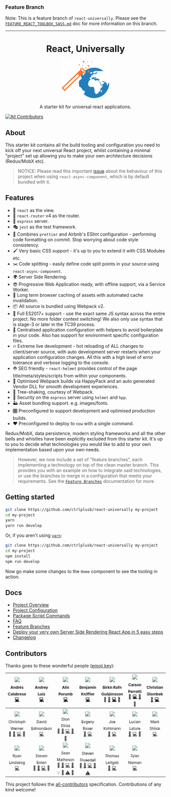 ### Feature Branch

Note: This is a feature branch of `react-universally`. Please see the [`FEATURE_REACT_TOOLBOX_SASS.md`](/docs/FEATURE_REACT_TOOLBOX_SASS.md) doc for more information on this branch.

---

<p align='center'>
  <h1 align='center'>React, Universally</h1>
  <p align='center'><img width='150' src='https://raw.githubusercontent.com/ctrlplusb/assets/master/logos/react-universally.png' /></p>
  <p align='center'>A starter kit for universal react applications.</p>
</p>

[![All Contributors](https://img.shields.io/badge/all_contributors-20-orange.svg?style=flat-square)](#contributors)

## About

This starter kit contains all the build tooling and configuration you need to kick off your next universal React project, whilst containing a minimal "project" set up allowing you to make your own architecture decisions (Redux/MobX etc).

> NOTICE: Please read this important [issue](https://github.com/ctrlplusb/react-universally/issues/409) about the behaviour of this project when using `react-async-component`, which is by default bundled with it.

## Features

  - 👀 `react` as the view.
  - 🔀 `react-router` v4 as the router.
  - 🚄 `express` server.
  - 🎭 `jest` as the test framework.
  - 💄 Combines `prettier` and Airbnb's ESlint configuration - performing code formatting on commit. Stop worrying about code style consistency.
  - 🖌 Very basic CSS support - it's up to you to extend it with CSS Modules etc.
  - ✂️ Code splitting - easily define code split points in your source using `react-async-component`.
  - 🌍 Server Side Rendering.
  - 😎 Progressive Web Application ready, with offline support, via a Service Worker.
  - 🐘 Long term browser caching of assets with automated cache invalidation.
  - 📦 All source is bundled using Webpack v2.
  - 🚀 Full ES2017+ support - use the exact same JS syntax across the entire project. No more folder context switching! We also only use syntax that is stage-3 or later in the TC39 process.
  - 🔧 Centralised application configuration with helpers to avoid boilerplate in your code. Also has support for environment specific configuration files.
  - 🔥 Extreme live development - hot reloading of ALL changes to client/server source, with auto development server restarts when your application configuration changes.  All this with a high level of error tolerance and verbose logging to the console.
  - ⛑ SEO friendly - `react-helmet` provides control of the page title/meta/styles/scripts from within your components.
  - 🤖 Optimised Webpack builds via HappyPack and an auto generated Vendor DLL for smooth development experiences.
  - 🍃 Tree-shaking, courtesy of Webpack.
  - 👮 Security on the `express` server using `helmet` and `hpp`.
  - 🏜 Asset bundling support. e.g. images/fonts.
  - 🎛 Preconfigured to support development and optimised production builds.
  - ❤️ Preconfigured to deploy to `now` with a single command.

Redux/MobX, data persistence, modern styling frameworks and all the other bells and whistles have been explicitly excluded from this starter kit.  It's up to you to decide what technologies you would like to add to your own implementation based upon your own needs.

> However, we now include a set of "feature branches", each implementing a technology on top of the clean master branch.  This provides you with an example on how to integrate said technologies, or use the branches to merge in a configuration that meets your requirements.  See the [`Feature Branches`](/internal/docs/FEATURE_BRANCHES.md) documentation for more.

## Getting started

```bash
git clone https://github.com/ctrlplusb/react-universally my-project
cd my-project
yarn
yarn run develop
```

Or, if you aren't using [`yarn`](https://yarnpkg.com/):

```bash
git clone https://github.com/ctrlplusb/react-universally my-project
cd my-project
npm install
npm run develop
```

Now go make some changes to the `Home` component to see the tooling in action.

## Docs

 - [Project Overview](/internal/docs/PROJECT_OVERVIEW.md)
 - [Project Configuration](/internal/docs/PROJECT_CONFIG.md)
 - [Package Script Commands](/internal/docs/PKG_SCRIPTS.md)
 - [FAQ](/internal/docs/FAQ.md)
 - [Feature Branches](/internal/docs/FEATURE_BRANCHES.md)
 - [Deploy your very own Server Side Rendering React App in 5 easy steps](/internal/docs/DEPLOY_TO_NOW.md)
 - [Changelog](/CHANGELOG.md)

## Contributors

Thanks goes to these wonderful people ([emoji key](https://github.com/kentcdodds/all-contributors#emoji-key)):

<!-- ALL-CONTRIBUTORS-LIST:START - Do not remove or modify this section -->
| [<img src="https://avatars3.githubusercontent.com/u/243161?v=3" width="100px;"/><br /><sub>Andrés Calabrese</sub>](https://github.com/aoc)<br />[💻](https://github.com/ctrlplusb/react-universally/commits?author=aoc) | [<img src="https://avatars3.githubusercontent.com/u/1965897?v=3" width="100px;"/><br /><sub>Andrey Luiz</sub>](https://andreyluiz.github.io/)<br />[💻](https://github.com/ctrlplusb/react-universally/commits?author=andreyluiz) | [<img src="https://avatars3.githubusercontent.com/u/3148205?v=3" width="100px;"/><br /><sub>Alin Porumb</sub>](https://github.com/alinporumb)<br />[💻](https://github.com/ctrlplusb/react-universally/commits?author=alinporumb) | [<img src="https://avatars0.githubusercontent.com/u/4349324?v=3" width="100px;"/><br /><sub>Benjamin Kniffler</sub>](https://github.com/bkniffler)<br />[💻](https://github.com/ctrlplusb/react-universally/commits?author=bkniffler) | [<img src="https://avatars0.githubusercontent.com/u/180773?v=3" width="100px;"/><br /><sub>Birkir Rafn Guðjónsson</sub>](https://medium.com/@birkir.gudjonsson)<br />💬 [🐛](https://github.com/ctrlplusb/react-universally/issues?q=author%3Abirkir) [💻](https://github.com/ctrlplusb/react-universally/commits?author=birkir) 👀 | [<img src="https://avatars0.githubusercontent.com/u/2063102?v=3" width="100px;"/><br /><sub>Carson Perrotti</sub>](http://carsonperrotti.com)<br />💬 [💻](https://github.com/ctrlplusb/react-universally/commits?author=carsonperrotti) [📖](https://github.com/ctrlplusb/react-universally/commits?author=carsonperrotti) 👀 | [<img src="https://avatars1.githubusercontent.com/u/13365531?v=3" width="100px;"/><br /><sub>Christian Glombek</sub>](https://github.com/LorbusChris)<br />[🐛](https://github.com/ctrlplusb/react-universally/issues?q=author%3ALorbusChris) [💻](https://github.com/ctrlplusb/react-universally/commits?author=LorbusChris) |
| :---: | :---: | :---: | :---: | :---: | :---: | :---: |
| [<img src="https://avatars3.githubusercontent.com/u/603683?v=3" width="100px;"/><br /><sub>Christoph Werner</sub>](https://twitter.com/code_punkt)<br />💬 [🐛](https://github.com/ctrlplusb/react-universally/issues?q=author%3Acodepunkt) [💻](https://github.com/ctrlplusb/react-universally/commits?author=codepunkt) 👀 | [<img src="https://avatars0.githubusercontent.com/u/1399894?v=3" width="100px;"/><br /><sub>David Edmondson</sub>](https://github.com/threehams)<br />[💻](https://github.com/ctrlplusb/react-universally/commits?author=threehams) | [<img src="https://avatars0.githubusercontent.com/u/10954870?v=3" width="100px;"/><br /><sub>Dion Dirza</sub>](https://github.com/diondirza)<br />💬 [🐛](https://github.com/ctrlplusb/react-universally/issues?q=author%3Adiondirza) [💻](https://github.com/ctrlplusb/react-universally/commits?author=diondirza) [📖](https://github.com/ctrlplusb/react-universally/commits?author=diondirza) 👀 | [<img src="https://avatars0.githubusercontent.com/u/254095?v=3" width="100px;"/><br /><sub>Evgeny Boxer</sub>](https://github.com/evgenyboxer)<br />[🐛](https://github.com/ctrlplusb/react-universally/issues?q=author%3Aevgenyboxer) [💻](https://github.com/ctrlplusb/react-universally/commits?author=evgenyboxer) | [<img src="https://avatars2.githubusercontent.com/u/191304?v=3" width="100px;"/><br /><sub>Joe Kohlmann</sub>](http://kohlmannj.com)<br />[🐛](https://github.com/ctrlplusb/react-universally/issues?q=author%3Akohlmannj) [💻](https://github.com/ctrlplusb/react-universally/commits?author=kohlmannj) | [<img src="https://avatars2.githubusercontent.com/u/24992?v=3" width="100px;"/><br /><sub>Lucian Lature</sub>](https://www.linkedin.com/in/lucianlature/)<br />[🐛](https://github.com/ctrlplusb/react-universally/issues?q=author%3Alucianlature) [💻](https://github.com/ctrlplusb/react-universally/commits?author=lucianlature) 👀 | [<img src="https://avatars1.githubusercontent.com/u/1624703?v=3" width="100px;"/><br /><sub>Mark Shlick</sub>](https://github.com/markshlick)<br />[💻](https://github.com/ctrlplusb/react-universally/commits?author=markshlick) |
| [<img src="https://avatars1.githubusercontent.com/u/7436773?v=3" width="100px;"/><br /><sub>Ryan Lindskog</sub>](https://www.RyanLindskog.com/)<br />[💻](https://github.com/ctrlplusb/react-universally/commits?author=rlindskog) | [<img src="https://avatars1.githubusercontent.com/u/977713?v=3" width="100px;"/><br /><sub>Steven Enten</sub>](http://enten.fr)<br />💬 [🐛](https://github.com/ctrlplusb/react-universally/issues?q=author%3Aenten) [💻](https://github.com/ctrlplusb/react-universally/commits?author=enten) 👀 | [<img src="https://avatars1.githubusercontent.com/u/12164768?v=3" width="100px;"/><br /><sub>Sean Matheson</sub>](http://www.ctrlplusb.com)<br />💬 [🐛](https://github.com/ctrlplusb/react-universally/issues?q=author%3Actrlplusb) [💻](https://github.com/ctrlplusb/react-universally/commits?author=ctrlplusb) [📖](https://github.com/ctrlplusb/react-universally/commits?author=ctrlplusb) 💡 👀 [⚠️](https://github.com/ctrlplusb/react-universally/commits?author=ctrlplusb) 🔧 | [<img src="https://avatars0.githubusercontent.com/u/6218853?v=3" width="100px;"/><br /><sub>Steven Truesdell</sub>](https://steventruesdell.com)<br />💬 [🐛](https://github.com/ctrlplusb/react-universally/issues?q=author%3Astrues) [💻](https://github.com/ctrlplusb/react-universally/commits?author=strues) [📖](https://github.com/ctrlplusb/react-universally/commits?author=strues) [⚠️](https://github.com/ctrlplusb/react-universally/commits?author=strues) | [<img src="https://avatars0.githubusercontent.com/u/10552487?v=3" width="100px;"/><br /><sub>Thomas Leitgeb</sub>](https://twitter.com/_datoml)<br />[🐛](https://github.com/ctrlplusb/react-universally/issues?q=author%3Adatoml) [💻](https://github.com/ctrlplusb/react-universally/commits?author=datoml) | [<img src="https://avatars0.githubusercontent.com/u/595711?v=3" width="100px;"/><br /><sub>Tyler Nieman</sub>](http://tsnieman.net/)<br />[💻](https://github.com/ctrlplusb/react-universally/commits?author=tsnieman) |
<!-- ALL-CONTRIBUTORS-LIST:END -->

This project follows the [all-contributors](https://github.com/kentcdodds/all-contributors) specification. Contributions of any kind welcome!
